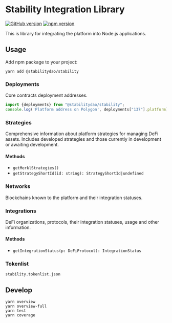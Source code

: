 # Stability Integration Library

[![GitHub version](https://badge.fury.io/gh/stabilitydao%2Fstability.svg)](https://badge.fury.io/gh/stabilitydao%2Fstability)
[![npm version](https://badge.fury.io/js/@stabilitydao%2Fstability.svg)](https://badge.fury.io/js/@stabilitydao%2Fstability)

This is library for integrating the platform into Node.js applications.

## Usage

Add npm package to your project:

```shell
yarn add @stabilitydao/stability
```

### Deployments

Core contracts deployment addresses.

```typescript
import {deployments} from "@stabilitydao/stability";
console.log('Platform address on Polygon', deployments["137"].platform)
```

### Strategies

Comprehensive information about platform strategies for managing DeFi assets. Includes developed strategies and those currently in development or awaiting development.

#### Methods

* `getMerklStrategies()`
* `getStrategyShortId(id: string): StrategyShortId|undefined`

### Networks

Blockchains known to the platform and their integration statuses.

### Integrations

DeFi organizations, protocols, their integration statuses, usage and other information.

#### Methods

* `getIntegrationStatus(p: DeFiProtocol): IntegrationStatus`

### Tokenlist

`stability.tokenlist.json`

## Develop

```shell
yarn overview
yarn overview-full
yarn test
yarn coverage
```
